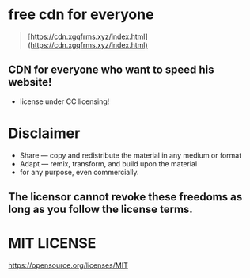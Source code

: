 # free cdn for everyone

> [https://cdn.xgqfrms.xyz/index.html](https://cdn.xgqfrms.xyz/index.html)


## CDN for everyone who want to speed his website!

* license under CC licensing!

# Disclaimer

* Share — copy and redistribute the material in any medium or format
* Adapt — remix, transform, and build upon the material
* for any purpose, even commercially.

## The licensor cannot revoke these freedoms as long as you follow the license terms.


# MIT LICENSE

https://opensource.org/licenses/MIT

<!--


```js

https://github.com/xgqfrms/cdn/blob/gh-pages/sw.js

https://cdn.xgqfrms.xyz/sw.js

```

-->
